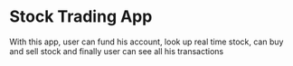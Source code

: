 <h1>Stock Trading App</h1>

<p>With this app, user can fund his account, look up real time stock, can buy and sell stock and 
finally user can see all his transactions 
</p>